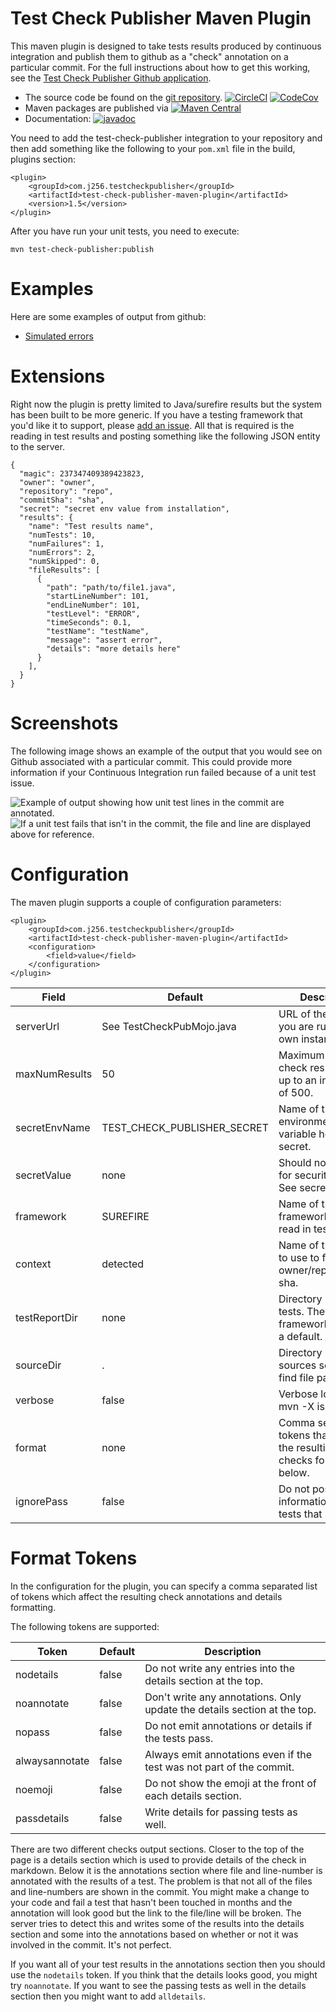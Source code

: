 Test Check Publisher Maven Plugin
=================================

This maven plugin is designed to take tests results produced by continuous integration and publish
them to github as a "check" annotation on a particular commit.  For the full instructions about how
to get this working, see the
[Test Check Publisher Github application](https://github.com/apps/test-check-publisher).

* The source code be found on the [git repository](https://github.com/j256/test-check-publisher-maven-plugin). [![CircleCI](https://circleci.com/gh/j256/test-check-publisher-maven-plugin.svg?style=svg)](https://circleci.com/gh/j256/test-check-publisher-maven-plugin) [![CodeCov](https://img.shields.io/codecov/c/github/j256/test-check-publisher-maven-plugin.svg)](https://codecov.io/github/j256/test-check-publisher-maven-plugin/)
* Maven packages are published via [![Maven Central](https://maven-badges.herokuapp.com/maven-central/com.j256.testcheckpublisher/test-check-publisher-maven-plugin/badge.svg?style=flat-square)](https://maven-badges.herokuapp.com/maven-central/com.j256.testcheckpublisher/test-check-publisher-maven-plugin/)
* Documentation: [![javadoc](https://javadoc.io/badge2/com.j256.testcheckpublisher/test-check-publisher-maven-plugin/javadoc.svg)](https://javadoc.io/doc/com.j256.testcheckpublisher/test-check-publisher-maven-plugin)

You need to add the test-check-publisher integration to your repository and then add something like
the following to your `pom.xml` file in the build, plugins section:

	<plugin>
		<groupId>com.j256.testcheckpublisher</groupId>
		<artifactId>test-check-publisher-maven-plugin</artifactId>
		<version>1.5</version>
	</plugin>

After you have run your unit tests, you need to execute:

	mvn test-check-publisher:publish

# Examples

Here are some examples of output from github:

* [Simulated errors](https://github.com/j256/test-check-publisher-maven-plugin/runs/1914518549)

# Extensions

Right now the plugin is pretty limited to Java/surefire results but the system has been built to be more generic.  If
you have a testing framework that you'd like it to support, please
[add an issue](https://github.com/j256/test-check-publisher-maven-plugin/issues).  All that is required is the reading
in test results and posting something like the following JSON entity to the server.

```
{
  "magic": 237347409389423823,
  "owner": "owner",
  "repository": "repo",
  "commitSha": "sha",
  "secret": "secret env value from installation",
  "results": {
    "name": "Test results name",
    "numTests": 10,
    "numFailures": 1,
    "numErrors": 2,
    "numSkipped": 0,
    "fileResults": [
      {
        "path": "path/to/file1.java",
        "startLineNumber": 101,
        "endLineNumber": 101,
        "testLevel": "ERROR",
        "timeSeconds": 0.1,
        "testName": "testName",
        "message": "assert error",
        "details": "more details here"
      }
    ],
  }
}
```

# Screenshots

The following image shows an example of the output that you would see on Github associated with a particular commit.
This could provide more information if your Continuous Integration run failed because of a unit test issue.

![Example of output showing how unit test lines in the commit are annotated.](https://marketplace-screenshots.githubusercontent.com/9010/2d1d8680-6b1f-11eb-9f76-cce7353daef8)
![If a unit test fails that isn't in the commit, the file and line are displayed above for reference.](https://marketplace-screenshots.githubusercontent.com/9010/3ee24100-60be-11eb-8cfd-415a6caad49a)

# Configuration

The maven plugin supports a couple of configuration parameters:

	<plugin>
		<groupId>com.j256.testcheckpublisher</groupId>
		<artifactId>test-check-publisher-maven-plugin</artifactId>
		<configuration>
			<field>value</field>
		</configuration>
	</plugin>

| Field | Default | Description |
| ----- | ------- | ----------- |
| serverUrl | See TestCheckPubMojo.java | URL of the server if you are running your own instance. |
| maxNumResults | 50 | Maximum number of check results to post up to an internal limit of 500. |
| secretEnvName | TEST_CHECK_PUBLISHER_SECRET | Name of the environmental variable holding the secret. |
| secretValue | none | Should not be used for security reasons.  See secretEnvName. |
| framework | SUREFIRE | Name of the framework to use to read in test results. |
| context | detected | Name of the context to use to find git owner/repo/commit-sha. |
| testReportDir | none | Directory holding the tests.  The framework can have a default. |
| sourceDir | . | Directory holding the sources so we can find file paths. |
| verbose | false | Verbose log output if mvn -X is used. |
| format | none | Comma separated tokens that affect the resulting github checks format.  See below. |
| ignorePass | false | Do not post any information about tests that pass. |

# Format Tokens

In the configuration for the plugin, you can specify a comma separated list of tokens which affect the resulting
check annotations and details formatting. 

The following tokens are supported:

| Token | Default | Description |
| ----- | ------- | ----------- |
| nodetails | false | Do not write any entries into the details section at the top. |
| noannotate | false | Don't write any annotations.  Only update the details section at the top. |
| nopass | false | Do not emit annotations or details if the tests pass. |
| alwaysannotate | false | Always emit annotations even if the test was not part of the commit. |
| noemoji | false | Do not show the emoji at the front of each details section. |
| passdetails | false | Write details for passing tests as well. |

There are two different checks output sections.  Closer to the top of the page is a details section which is used to
provide details of the check in markdown.  Below it is the annotations section where file and line-number is annotated
with the results of a test.  The problem is that not all of the files and line-numbers are shown in the commit.  You
might make a change to your code and fail a test that hasn't been touched in months and the annotation will look good
but the link to the file/line will be broken.  The server tries to detect this and writes some of the results into the
details section and some into the annotations based on whether or not it was involved in the commit.  It's not perfect.

If you want all of your test results in the annotations section then you should use the `nodetails` token.  If you
think that the details looks good, you might try `noannotate`.  If you want to see the passing tests as well in the
details section then you might want to add `alldetails`.
